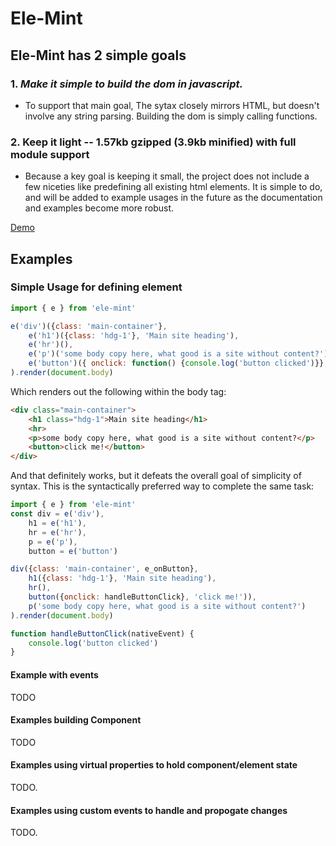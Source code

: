 # Ele-Mint

## Ele-Mint has 2 simple goals

### 1. *Make it simple to build the dom in javascript.*

* To support that main goal, The sytax closely mirrors HTML, but doesn't involve any string parsing. Building the dom is simply calling functions.

### 2. Keep it light -- 1.57kb gzipped (3.9kb minified) with full module support

* Because a key goal is keeping it small, the project does not include a few niceties like predefining all existing html elements.  It is simple to do, and will be added to example usages in the future as the documentation and examples become more robust.

[Demo](https://alantheprice.github.io/ele-mint/)

## Examples

### Simple Usage for defining element

```javascript
import { e } from 'ele-mint'

e('div')({class: 'main-container'},
    e('h1')({class: 'hdg-1'}, 'Main site heading'),
    e('hr')(),
    e('p')('some body copy here, what good is a site without content?'),
    e('button')({ onclick: function() {console.log('button clicked')}}, 'click me!'),
).render(document.body)
```

Which renders out the following within the body tag:

```html
<div class="main-container">
    <h1 class="hdg-1">Main site heading</h1>
    <hr>
    <p>some body copy here, what good is a site without content?</p>
    <button>click me!</button>
</div>
```

And that definitely works, but it defeats the overall goal of simplicity of syntax.
This is the syntactically preferred way to complete the same task:

```javascript
import { e } from 'ele-mint'
const div = e('div'),
    h1 = e('h1'),
    hr = e('hr'),
    p = e('p'),
    button = e('button')

div({class: 'main-container', e_onButton},
    h1({class: 'hdg-1'}, 'Main site heading'),
    hr(),
    button({onclick: handleButtonClick}, 'click me!')),
    p('some body copy here, what good is a site without content?')
).render(document.body)

function handleButtonClick(nativeEvent) {
    console.log('button clicked')
}
```

#### Example with events

TODO

#### Examples building Component

TODO

#### Examples using virtual properties to hold component/element state

TODO.

#### Examples using custom events to handle and propogate changes

TODO.
